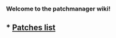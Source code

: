 ### Welcome to the patchmanager wiki!

## * [Patches list](https://github.com/sailfishos-patches/patchmanager/wiki/Patches-list)